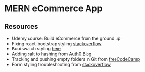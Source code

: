 # MERN eCommerce App

## Resources

- Udemy course: Build eCommerce from the ground up
- Fixing react-bootstrap styling [stackoverflow](https://stackoverflow.com/questions/49022773/ml-auto-is-not-pushing-navbar-links-to-the-right)
- Bootswatch styling [here](https://bootswatch.com/)
- Adding salt to hashing from [Auth0 Blog](https://auth0.com/blog/adding-salt-to-hashing-a-better-way-to-store-passwords/)
- Tracking and pushing empty folders in Git from [freeCodeCamp](https://www.freecodecamp.org/news/what-is-gitkeep/)
- Form styling troubleshooting from [stackoverflow](https://stackoverflow.com/questions/67674208/form-inline-not-working-as-expected-with-react-bootstrap)
